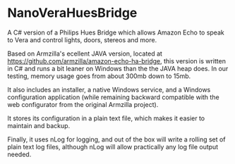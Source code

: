 # NanoVeraHuesBridge
A C# version of a Philips Hues Bridge which allows Amazon Echo to speak to Vera and control lights, doors, stereos and more.

Based on Armzilla's ecellent JAVA version, located at https://github.com/armzilla/amazon-echo-ha-bridge, this version is written in C# 
and runs a bit leaner on Windows than the the JAVA heap does.  In our testing, memory usage goes from about 300mb down to 15mb.  

It also includes an installer, a native Windows service, and a Windows configuration application (while remaining backward compatible with the  web configurator from the original Armzilla project).

It stores its configuration in a plain text file, which makes it easier to maintain and backup.

Finally, it uses nLog for logging, and out of the box will write a rolling set of plain text log files, although nLog will allow practically any log file output needed.

